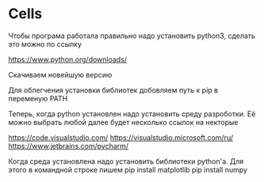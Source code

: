 # Cells

Чтобы програма работала правильно надо установить python3, сделать это можно по ссылку

https://www.python.org/downloads/

Скачиваем новейшую версию

Для облегчения установки библиотек добовляем путь к pip в переменую PATH

Теперь, когда python установлен надо установить среду разроботки.
Её можно выбрать любой далее будет несколько ссылок на некторые

https://code.visualstudio.com/
https://visualstudio.microsoft.com/ru/
https://www.jetbrains.com/pycharm/

Когда среда установлена надо установить библиотеки python'а. 
Для этого в командной строке пишем
pip install matplotlib
pip install numpy